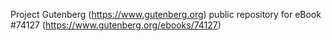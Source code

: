 Project Gutenberg (https://www.gutenberg.org) public repository for
eBook #74127 (https://www.gutenberg.org/ebooks/74127)
